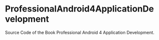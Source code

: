 # ProfessionalAndroid4ApplicationDevelopment
Source Code of the Book Professional Android 4 Application Development.
